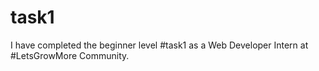 # task1
I have completed the beginner level #task1 as a Web Developer Intern at #LetsGrowMore Community. 
